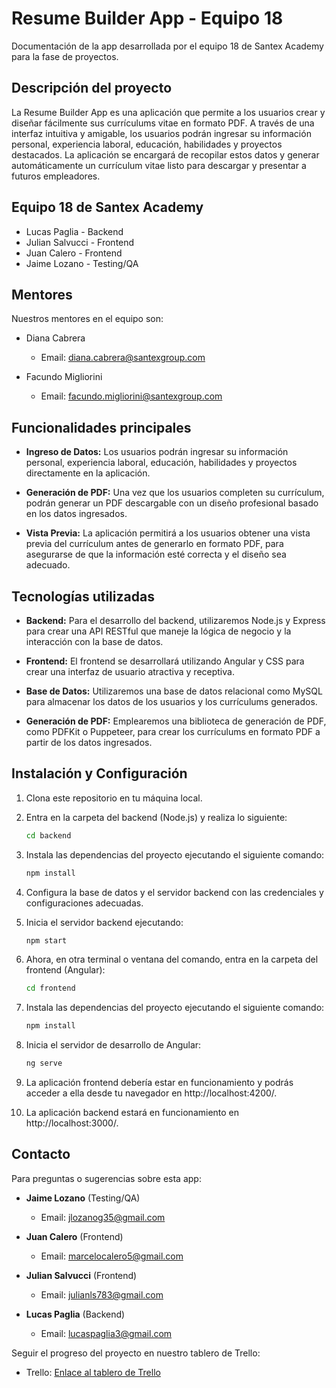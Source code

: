 # Resume Builder App - Equipo 18

Documentación de la app desarrollada por el equipo 18 de Santex Academy para la fase de proyectos.

## Descripción del proyecto

La Resume Builder App es una aplicación que permite a los usuarios crear y diseñar fácilmente sus currículums vitae en formato PDF. A través de una interfaz intuitiva y amigable, los usuarios podrán ingresar su información personal, experiencia laboral, educación, habilidades y proyectos destacados. La aplicación se encargará de recopilar estos datos y generar automáticamente un currículum vitae listo para descargar y presentar a futuros empleadores.

## Equipo 18 de Santex Academy

- Lucas Paglia - Backend
- Julian Salvucci - Frontend
- Juan Calero - Frontend
- Jaime Lozano - Testing/QA

## Mentores

Nuestros mentores en el equipo son:

- Diana Cabrera
  - Email: diana.cabrera@santexgroup.com

- Facundo Migliorini
  - Email: facundo.migliorini@santexgroup.com

## Funcionalidades principales

- **Ingreso de Datos:** Los usuarios podrán ingresar su información personal, experiencia laboral, educación, habilidades y proyectos directamente en la aplicación.

- **Generación de PDF:** Una vez que los usuarios completen su currículum, podrán generar un PDF descargable con un diseño profesional basado en los datos ingresados.

- **Vista Previa:** La aplicación permitirá a los usuarios obtener una vista previa del currículum antes de generarlo en formato PDF, para asegurarse de que la información esté correcta y el diseño sea adecuado.

## Tecnologías utilizadas

- **Backend:** Para el desarrollo del backend, utilizaremos Node.js y Express para crear una API RESTful que maneje la lógica de negocio y la interacción con la base de datos.

- **Frontend:** El frontend se desarrollará utilizando Angular y CSS para crear una interfaz de usuario atractiva y receptiva.

- **Base de Datos:** Utilizaremos una base de datos relacional como MySQL para almacenar los datos de los usuarios y los currículums generados.

- **Generación de PDF:** Emplearemos una biblioteca de generación de PDF, como PDFKit o Puppeteer, para crear los currículums en formato PDF a partir de los datos ingresados.

## Instalación y Configuración

1. Clona este repositorio en tu máquina local.

2. Entra en la carpeta del backend (Node.js) y realiza lo siguiente:

   ```bash
   cd backend
   ```

3. Instala las dependencias del proyecto ejecutando el siguiente comando:

   ```bash
   npm install
   ```

4. Configura la base de datos y el servidor backend con las credenciales y configuraciones adecuadas.

5. Inicia el servidor backend ejecutando:

   ```bash
   npm start
   ```

6. Ahora, en otra terminal o ventana del comando, entra en la carpeta del frontend (Angular):

   ```bash
   cd frontend
   ```

7. Instala las dependencias del proyecto ejecutando el siguiente comando:

   ```bash
   npm install
   ```

8. Inicia el servidor de desarrollo de Angular:

   ```bash
   ng serve
   ```

9. La aplicación frontend debería estar en funcionamiento y podrás acceder a ella desde tu navegador en http://localhost:4200/.

10. La aplicación backend estará en funcionamiento en http://localhost:3000/.

## Contacto

Para preguntas o sugerencias sobre esta app:

- **Jaime Lozano** (Testing/QA)
  - Email: jlozanog35@gmail.com

- **Juan Calero** (Frontend)
  - Email: marcelocalero5@gmail.com

- **Julian Salvucci** (Frontend)
  - Email: julianls783@gmail.com

- **Lucas Paglia** (Backend)
  - Email: lucaspaglia3@gmail.com

Seguir el progreso del proyecto en nuestro tablero de Trello:

- Trello: [Enlace al tablero de Trello](https://trello.com/b/rzKpAYof/general-documentacion)

